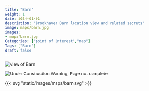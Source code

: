 ```yaml
---
title: "Barn"
weight: 1
date: 2024-01-02
description: "Brookhaven Barn location view and related secrets"
image: maps/barn.jpg
images: 
- maps/barn.jpg
Categories: ["point of interest","map"]
Tags: ["Barn"]
draft: false
--- 
```



<!-- ![LOC PIC]() -->

![view of Barn](/images/maps/barn.jpg)

![Under Construction Warning, Page not complete](/images/under_construction.png)

{{< svg "static/images/maps/barn.svg" >}}

<!-- <hr style="background-color: #28b44c" size=8>

### CaseBook Items

- [URL](/)

<hr style="background-color: #28b44c" size=8>

### Quests

- [URL](/) -->